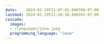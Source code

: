 ```yaml
---
date:    2024-02-29T21:07:03.006780-07:00
lastmod: 2024-02-29T21:20:30.696391-07:00
cascade:
  images:
  - /languages/java.jpeg
  programming_language: "Java"
---
```

